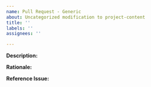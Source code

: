 ```yaml
---
name: Pull Request - Generic
about: Uncategorized modification to project-content
title: ''
labels: ''
assignees: ''

---
```


**Description:**

<!-- In this block, describe what the pull request does. Nuke this text -->

**Rationale:**

<!-- Brief description of why you're submitting this PR -->

**Reference Issue:**

<!-- Link to any previously opened issue(s) this PR addresses ->

**Suggested Category, Labels, Etc.**

<!-- Suggest a category name/type to be used for future PRs similar to this one -->
